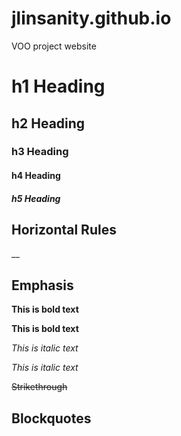 # jlinsanity.github.io
VOO project website

# h1 Heading
## h2 Heading
### h3 Heading
#### h4 Heading
##### h5 Heading

## Horizontal Rules

__

## Emphasis

**This is bold text**

__This is bold text__

*This is italic text*

_This is italic text_ 

~~Strikethrough~~

## Blockquotes


